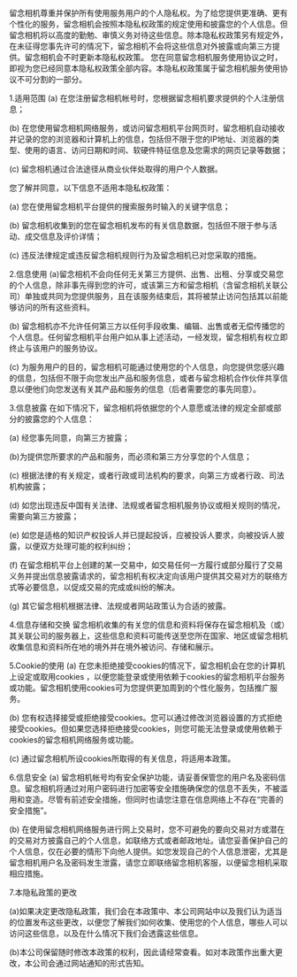 留念相机尊重并保护所有使用服务用户的个人隐私权。为了给您提供更准确、更有个性化的服务，留念相机会按照本隐私权政策的规定使用和披露您的个人信息。但留念相机将以高度的勤勉、审慎义务对待这些信息。除本隐私权政策另有规定外，在未征得您事先许可的情况下，留念相机不会将这些信息对外披露或向第三方提供。留念相机会不时更新本隐私权政策。 您在同意留念相机服务使用协议之时，即视为您已经同意本隐私权政策全部内容。本隐私权政策属于留念相机服务使用协议不可分割的一部分。

1.适用范围
(a) 在您注册留念相机帐号时，您根据留念相机要求提供的个人注册信息；

(b) 在您使用留念相机网络服务，或访问留念相机平台网页时，留念相机自动接收并记录的您的浏览器和计算机上的信息，包括但不限于您的IP地址、浏览器的类型、使用的语言、访问日期和时间、软硬件特征信息及您需求的网页记录等数据；

(c) 留念相机通过合法途径从商业伙伴处取得的用户个人数据。

您了解并同意，以下信息不适用本隐私权政策：

(a) 您在使用留念相机平台提供的搜索服务时输入的关键字信息；

(b) 留念相机收集到的您在留念相机发布的有关信息数据，包括但不限于参与活动、成交信息及评价详情；

(c) 违反法律规定或违反留念相机规则行为及留念相机已对您采取的措施。

2.信息使用
(a)留念相机不会向任何无关第三方提供、出售、出租、分享或交易您的个人信息，除非事先得到您的许可，或该第三方和留念相机（含留念相机关联公司）单独或共同为您提供服务，且在该服务结束后，其将被禁止访问包括其以前能够访问的所有这些资料。

(b) 留念相机亦不允许任何第三方以任何手段收集、编辑、出售或者无偿传播您的个人信息。任何留念相机平台用户如从事上述活动，一经发现，留念相机有权立即终止与该用户的服务协议。

(c) 为服务用户的目的，留念相机可能通过使用您的个人信息，向您提供您感兴趣的信息，包括但不限于向您发出产品和服务信息，或者与留念相机合作伙伴共享信息以便他们向您发送有关其产品和服务的信息（后者需要您的事先同意）。

3.信息披露
在如下情况下，留念相机将依据您的个人意愿或法律的规定全部或部分的披露您的个人信息：

(a) 经您事先同意，向第三方披露；

(b)为提供您所要求的产品和服务，而必须和第三方分享您的个人信息；

(c) 根据法律的有关规定，或者行政或司法机构的要求，向第三方或者行政、司法机构披露；

(d) 如您出现违反中国有关法律、法规或者留念相机服务协议或相关规则的情况，需要向第三方披露；

(e) 如您是适格的知识产权投诉人并已提起投诉，应被投诉人要求，向被投诉人披露，以便双方处理可能的权利纠纷；

(f) 在留念相机平台上创建的某一交易中，如交易任何一方履行或部分履行了交易义务并提出信息披露请求的，留念相机有权决定向该用户提供其交易对方的联络方式等必要信息，以促成交易的完成或纠纷的解决。

(g) 其它留念相机根据法律、法规或者网站政策认为合适的披露。

4.信息存储和交换
留念相机收集的有关您的信息和资料将保存在留念相机及（或）其关联公司的服务器上，这些信息和资料可能传送至您所在国家、地区或留念相机收集信息和资料所在地的境外并在境外被访问、存储和展示。

5.Cookie的使用
(a) 在您未拒绝接受cookies的情况下，留念相机会在您的计算机上设定或取用cookies ，以便您能登录或使用依赖于cookies的留念相机平台服务或功能。留念相机使用cookies可为您提供更加周到的个性化服务，包括推广服务。

(b) 您有权选择接受或拒绝接受cookies。您可以通过修改浏览器设置的方式拒绝接受cookies。但如果您选择拒绝接受cookies，则您可能无法登录或使用依赖于cookies的留念相机网络服务或功能。

(c) 通过留念相机所设cookies所取得的有关信息，将适用本政策。

6.信息安全
(a) 留念相机帐号均有安全保护功能，请妥善保管您的用户名及密码信息。留念相机将通过对用户密码进行加密等安全措施确保您的信息不丢失，不被滥用和变造。尽管有前述安全措施，但同时也请您注意在信息网络上不存在“完善的安全措施”。

(b) 在使用留念相机网络服务进行网上交易时，您不可避免的要向交易对方或潜在的交易对方披露自己的个人信息，如联络方式或者邮政地址。请您妥善保护自己的个人信息，仅在必要的情形下向他人提供。如您发现自己的个人信息泄密，尤其是留念相机用户名及密码发生泄露，请您立即联络留念相机客服，以便留念相机采取相应措施。

7.本隐私政策的更改

(a)如果决定更改隐私政策，我们会在本政策中、本公司网站中以及我们认为适当的位置发布这些更改，以便您了解我们如何收集、使用您的个人信息，哪些人可以访问这些信息，以及在什么情况下我们会透露这些信息。

(b)本公司保留随时修改本政策的权利，因此请经常查看。如对本政策作出重大更改，本公司会通过网站通知的形式告知。

